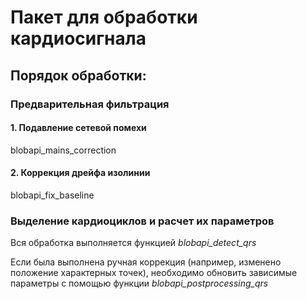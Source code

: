 # Пакет для обработки кардиосигнала

## Порядок обработки:

### Предварительная фильтрация
#### 1. Подавление сетевой помехи
blobapi_mains_correction

#### 2. Коррекция дрейфа изолинии
blobapi_fix_baseline

### Выделение кардиоциклов и расчет их параметров
Вся обработка выполняется функцией  *blobapi_detect_qrs*

Если была выполнена ручная коррекция (например, изменено положение
характерных точек), необходимо обновить зависимые параметры с помощью
функции *blobapi_postprocessing_qrs*